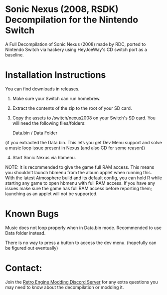 
# Sonic Nexus (2008, RSDK) Decompilation for the Nintendo Switch
A Full Decompilation of Sonic Nexus (2008) made by RDC, ported to Nintendo Switch via hackery using HeyJoeWay's CD switch port as a baseline.

# Installation Instructions

You can find downloads in releases.

   1. Make sure your Switch can run homebrew.
   2. Extract the contents of the zip to the root of your SD card.
   3. Copy the assets to /switch/nexus2008 on your Switch's SD card. You will need the following files/folders:
      
      Data.bin / Data Folder 
        
   (if you extracted the Data.bin. This lets you get Dev Menu support and solve a music loop issue present in Nexus (and also CD for some reason))

   4. Start Sonic Nexus via hbmenu.

NOTE: It is recommended to give the game full RAM access. This means you shouldn't launch hbmenu from the album applet when running this. With the latest Atmosphere build and its default config, you can hold R while starting any game to open hbmenu with full RAM access. If you have any issues make sure the game has full RAM access before reporting them; launching as an applet will not be supported.

# Known Bugs

Music does not loop properly when in Data.bin mode. Recommended to use Data folder instead.

There is no way to press a button to access the dev menu. (hopefully can be figured out eventually)

# Contact:
Join the [Retro Engine Modding Discord Server](https://dc.railgun.works/retroengine) for any extra questions you may need to know about the decompilation or modding it.
